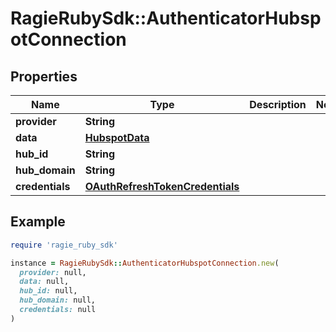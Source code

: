 # RagieRubySdk::AuthenticatorHubspotConnection

## Properties

| Name | Type | Description | Notes |
| ---- | ---- | ----------- | ----- |
| **provider** | **String** |  |  |
| **data** | [**HubspotData**](HubspotData.md) |  |  |
| **hub_id** | **String** |  |  |
| **hub_domain** | **String** |  |  |
| **credentials** | [**OAuthRefreshTokenCredentials**](OAuthRefreshTokenCredentials.md) |  |  |

## Example

```ruby
require 'ragie_ruby_sdk'

instance = RagieRubySdk::AuthenticatorHubspotConnection.new(
  provider: null,
  data: null,
  hub_id: null,
  hub_domain: null,
  credentials: null
)
```

